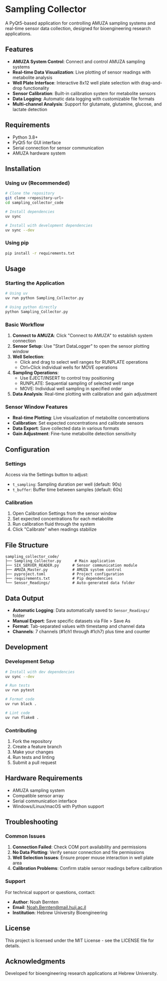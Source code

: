 # Sampling Collector

A PyQt5-based application for controlling AMUZA sampling systems and real-time sensor data collection, designed for bioengineering research applications.

## Features

- **AMUZA System Control**: Connect and control AMUZA sampling systems
- **Real-time Data Visualization**: Live plotting of sensor readings with metabolite analysis
- **Well Plate Interface**: Interactive 8x12 well plate selection with drag-and-drop functionality
- **Sensor Calibration**: Built-in calibration system for metabolite sensors
- **Data Logging**: Automatic data logging with customizable file formats
- **Multi-channel Analysis**: Support for glutamate, glutamine, glucose, and lactate detection

## Requirements

- Python 3.8+
- PyQt5 for GUI interface
- Serial connection for sensor communication
- AMUZA hardware system

## Installation

### Using uv (Recommended)

```bash
# Clone the repository
git clone <repository-url>
cd sampling_collector_code

# Install dependencies
uv sync

# Install with development dependencies
uv sync --dev
```

### Using pip

```bash
pip install -r requirements.txt
```

## Usage

### Starting the Application

```bash
# Using uv
uv run python Sampling_Collector.py

# Using python directly  
python Sampling_Collector.py
```

### Basic Workflow

1. **Connect to AMUZA**: Click "Connect to AMUZA" to establish system connection
2. **Sensor Setup**: Use "Start DataLogger" to open the sensor plotting window
3. **Well Selection**: 
   - Click and drag to select well ranges for RUNPLATE operations
   - Ctrl+Click individual wells for MOVE operations
4. **Sampling Operations**:
   - Use EJECT/INSERT to control tray positioning
   - RUNPLATE: Sequential sampling of selected well range
   - MOVE: Individual well sampling in specified order
5. **Data Analysis**: Real-time plotting with calibration and gain adjustment

### Sensor Window Features

- **Real-time Plotting**: Live visualization of metabolite concentrations
- **Calibration**: Set expected concentrations and calibrate sensors
- **Data Export**: Save collected data in various formats
- **Gain Adjustment**: Fine-tune metabolite detection sensitivity

## Configuration

### Settings

Access via the Settings button to adjust:
- `t_sampling`: Sampling duration per well (default: 90s)
- `t_buffer`: Buffer time between samples (default: 60s)

### Calibration

1. Open Calibration Settings from the sensor window
2. Set expected concentrations for each metabolite
3. Run calibration fluid through the system
4. Click "Calibrate" when readings stabilize

## File Structure

```
sampling_collector_code/
├── Sampling_Collector.py      # Main application
├── SIX_SERVER_READER.py      # Sensor communication module
├── AMUZA_Master.py           # AMUZA system control
├── pyproject.toml            # Project configuration
├── requirements.txt          # Pip dependencies
└── Sensor_Readings/          # Auto-generated data folder
```

## Data Output

- **Automatic Logging**: Data automatically saved to `Sensor_Readings/` folder
- **Manual Export**: Save specific datasets via File > Save As
- **Format**: Tab-separated values with timestamp and channel data
- **Channels**: 7 channels (#1ch1 through #1ch7) plus time and counter

## Development

### Development Setup

```bash
# Install with dev dependencies
uv sync --dev

# Run tests
uv run pytest

# Format code
uv run black .

# Lint code
uv run flake8 .
```

### Contributing

1. Fork the repository
2. Create a feature branch
3. Make your changes
4. Run tests and linting
5. Submit a pull request

## Hardware Requirements

- AMUZA sampling system
- Compatible sensor array
- Serial communication interface
- Windows/Linux/macOS with Python support

## Troubleshooting

### Common Issues

1. **Connection Failed**: Check COM port availability and permissions
2. **No Data Plotting**: Verify sensor connection and file permissions
3. **Well Selection Issues**: Ensure proper mouse interaction in well plate area
4. **Calibration Problems**: Confirm stable sensor readings before calibration

### Support

For technical support or questions, contact:
- **Author**: Noah Bernten
- **Email**: Noah.Bernten@mail.huji.ac.il
- **Institution**: Hebrew University Bioengineering

## License

This project is licensed under the MIT License - see the LICENSE file for details.

## Acknowledgments

Developed for bioengineering research applications at Hebrew University. 